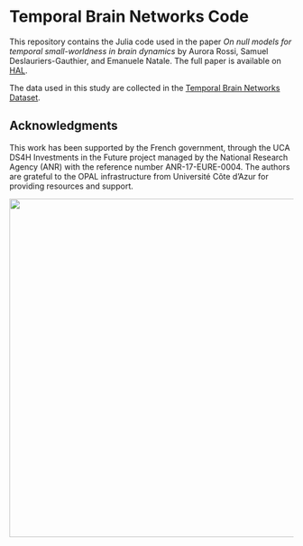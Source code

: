 # Temporal Brain Networks Code

This repository contains the Julia code used in the paper *On null models for temporal small-worldness in brain
dynamics* by Aurora Rossi, Samuel Deslauriers-Gauthier, and Emanuele Natale. The full paper is available on [HAL](https://hal.science/hal-04389639/). 

The data used in this study are collected in the [Temporal Brain Networks Dataset](https://entrepot.recherche.data.gouv.fr/dataset.xhtml?persistentId=doi%3A10.57745%2FPR8VUV).

## Acknowledgments
This work has been supported by the French government, through the UCA DS4H Investments in the
Future project managed by the National Research Agency (ANR) with the reference number
ANR-17-EURE-0004. The authors are grateful to the OPAL infrastructure from Université Côte d’Azur for providing resources and support.

<img src="https://ds4h.univ-cotedazur.fr/medias/photo/uca-ds4h-france2030_1674577606814-png?ID_FICHE=1055467" alt="" width="600"/>
